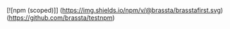 [![npm (scoped)]]
(https://img.shields.io/npm/v/@brassta/brasstafirst.svg)
(https://github.com/brassta/testnpm)
